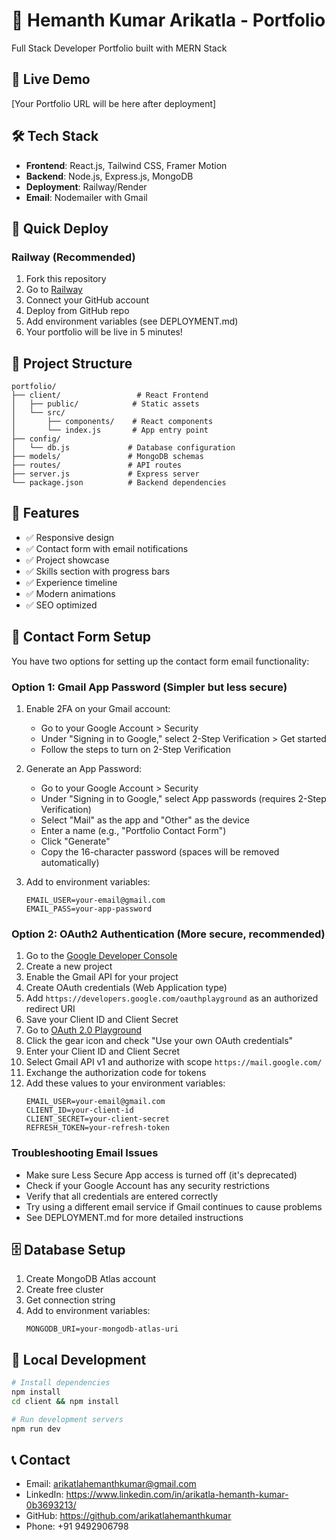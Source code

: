 # 🚀 Hemanth Kumar Arikatla - Portfolio

Full Stack Developer Portfolio built with MERN Stack

## 🌟 Live Demo
[Your Portfolio URL will be here after deployment]

## 🛠️ Tech Stack
- **Frontend**: React.js, Tailwind CSS, Framer Motion
- **Backend**: Node.js, Express.js, MongoDB
- **Deployment**: Railway/Render
- **Email**: Nodemailer with Gmail

## 🚀 Quick Deploy

### Railway (Recommended)
1. Fork this repository
2. Go to [Railway](https://railway.app)
3. Connect your GitHub account
4. Deploy from GitHub repo
5. Add environment variables (see DEPLOYMENT.md)
6. Your portfolio will be live in 5 minutes!

## 📁 Project Structure
```
portfolio/
├── client/                 # React Frontend
│   ├── public/            # Static assets
│   └── src/
│       ├── components/    # React components
│       └── index.js       # App entry point
├── config/
│   └── db.js             # Database configuration
├── models/               # MongoDB schemas
├── routes/               # API routes
├── server.js             # Express server
└── package.json          # Backend dependencies
```

## 🎯 Features
- ✅ Responsive design
- ✅ Contact form with email notifications
- ✅ Project showcase
- ✅ Skills section with progress bars
- ✅ Experience timeline
- ✅ Modern animations
- ✅ SEO optimized

## 📧 Contact Form Setup

You have two options for setting up the contact form email functionality:

### Option 1: Gmail App Password (Simpler but less secure)

1. Enable 2FA on your Gmail account:
   - Go to your Google Account > Security
   - Under "Signing in to Google," select 2-Step Verification > Get started
   - Follow the steps to turn on 2-Step Verification

2. Generate an App Password:
   - Go to your Google Account > Security
   - Under "Signing in to Google," select App passwords (requires 2-Step Verification)
   - Select "Mail" as the app and "Other" as the device
   - Enter a name (e.g., "Portfolio Contact Form")
   - Click "Generate"
   - Copy the 16-character password (spaces will be removed automatically)

3. Add to environment variables:
   ```
   EMAIL_USER=your-email@gmail.com
   EMAIL_PASS=your-app-password
   ```

### Option 2: OAuth2 Authentication (More secure, recommended)

1. Go to the [Google Developer Console](https://console.developers.google.com)
2. Create a new project
3. Enable the Gmail API for your project
4. Create OAuth credentials (Web Application type)
5. Add `https://developers.google.com/oauthplayground` as an authorized redirect URI
6. Save your Client ID and Client Secret
7. Go to [OAuth 2.0 Playground](https://developers.google.com/oauthplayground)
8. Click the gear icon and check "Use your own OAuth credentials"
9. Enter your Client ID and Client Secret
10. Select Gmail API v1 and authorize with scope `https://mail.google.com/`
11. Exchange the authorization code for tokens
12. Add these values to your environment variables:
    ```
    EMAIL_USER=your-email@gmail.com
    CLIENT_ID=your-client-id
    CLIENT_SECRET=your-client-secret
    REFRESH_TOKEN=your-refresh-token
    ```

### Troubleshooting Email Issues

- Make sure Less Secure App access is turned off (it's deprecated)
- Check if your Google Account has any security restrictions
- Verify that all credentials are entered correctly
- Try using a different email service if Gmail continues to cause problems
- See DEPLOYMENT.md for more detailed instructions

## 🗄️ Database Setup
1. Create MongoDB Atlas account
2. Create free cluster
3. Get connection string
4. Add to environment variables:
   ```
   MONGODB_URI=your-mongodb-atlas-uri
   ```

## 🚀 Local Development
```bash
# Install dependencies
npm install
cd client && npm install

# Run development servers
npm run dev
```


## 📞 Contact
- Email: arikatlahemanthkumar@gmail.com
- LinkedIn: https://www.linkedin.com/in/arikatla-hemanth-kumar-0b3693213/
- GitHub: https://github.com/arikatlahemanthkumar
- Phone: +91 9492906798

